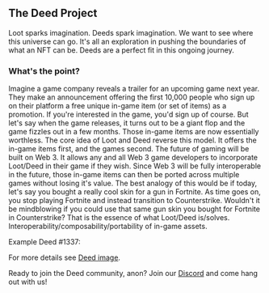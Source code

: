 ## The Deed Project

Loot sparks imagination. Deeds spark imagination. We want to see where this universe can go. It's all an exploration in pushing the boundaries of what an NFT can be. Deeds are a perfect fit in this ongoing journey.

### What's the point?

Imagine a game company reveals a trailer for an upcoming game next year. They make an announcement offering the first 10,000 people who sign up on their platform a free unique in-game item (or set of items) as a promotion. If you're interested in the game, you'd sign up of course. But let's say when the game releases, it turns out to be a giant flop and the game fizzles out in a few months. Those in-game items are now essentially worthless. The core idea of Loot and Deed reverse this model. It offers the in-game items first, and the games second. The future of gaming will be built on Web 3. It allows any and all Web 3 game developers to incorporate Loot/Deed in their game if they wish. Since Web 3 will be fully interoperable in the future, those in-game items can then be ported across multiple games without losing it's value. The best analogy of this would be if today, let's say you bought a really cool skin for a gun in Fortnite. As time goes on, you stop playing Fortnite and instead transition to Counterstrike. Wouldn't it be mindblowing if you could use that same gun skin you bought for Fortnite in Counterstrike? That is the essence of what Loot/Deed is/solves. Interoperability/composability/portability of in-game assets.


Example Deed #1337:
<img src="https://storage.opensea.io/files/73cea5a0b713b491645e089067c1383f.svg" alt=""> </div>


For more details see [Deed image](https://storage.opensea.io/files/73cea5a0b713b491645e089067c1383f.svg).

Ready to join the Deed community, anon? Join our [Discord](https://discord.gg/pAqJTCGHPe) and come hang out with us!
